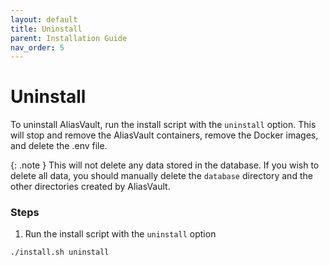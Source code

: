 ```yaml
---
layout: default
title: Uninstall
parent: Installation Guide
nav_order: 5
---
```


# Uninstall

To uninstall AliasVault, run the install script with the `uninstall` option. This will stop and remove the AliasVault containers, remove the Docker images, and delete the .env file.

{: .note }
This will not delete any data stored in the database. If you wish to delete all data, you should manually delete the `database` directory and the other directories created by AliasVault.

### Steps
1. Run the install script with the `uninstall` option
```bash
./install.sh uninstall
```